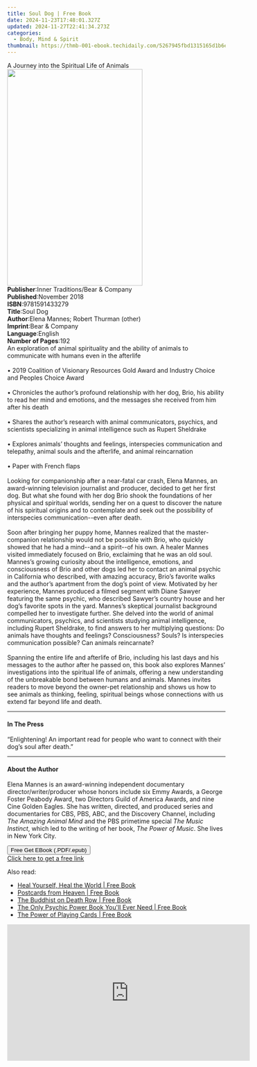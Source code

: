 ```yaml
---
title: Soul Dog | Free Book
date: 2024-11-23T17:48:01.327Z
updated: 2024-11-27T22:41:34.273Z
categories:
  - Body, Mind & Spirit
thumbnail: https://thmb-001-ebook.techidaily.com/5267945fbd1315165d1b6eec3376fa7199158a9915aea8cf1c68414baff0e2b4.jpg
---
```

<main id="book-container">
  <div class="flex flex-col">
    <div class="book-brief flex-1 py-6 px-4 sm:p-6 md:py-10 md:px-8">
      <!-- brief-->
      <div class="book-brief-main">
        A Journey into the Spiritual Life of Animals
      </div>
    </div>
    <div
      class="book-meta-info flex-1 grid gap-4 col-start-1 col-end-3 row-start-1 sm:mb-6 sm:grid-cols-4 lg:gap-6 lg:col-start-2 lg:row-end-6 lg:row-span-6 lg:mb-0"
    >
      <div
        class="book-meta-info-left place-content-center mt-4 p-4 text-sm leading-6 col-start-2 col-span-2 dark:text-slate-400"
      >
        <img
          class="w-full h-500 object-cover rounded-lg sm:h-255 sm:col-span-2 lg:col-span-full"
          src="https://img-001-ebook.techidaily.com/35b2213333e1e17544e1990d03e98b40471db48923643230729bc7b2cf721f07.jpg"
          alt=""
          width="312"
          height="500"
        />
      </div>
      <div
        class="book-meta-info-right mt-2 col-start-1 row-start-2 col-span-3 self-center"
      >
        <!-- meta data  -->
        <div class="flex flex-col px-4 md:px-8">
          <div class="flex-1">
            <strong>Publisher</strong>:<span class="px-2"
              >Inner Traditions/Bear &amp; Company</span
            >
          </div>
          <div class="flex-1">
            <strong>Published</strong>:<span class="px-2">November 2018</span>
          </div>
          <div class="flex-1">
            <strong>ISBN</strong>:<span class="px-2">9781591433279</span>
          </div>
          <div class="flex-1">
            <strong>Title</strong>:<span class="px-2">Soul Dog</span>
          </div>
          <div class="flex-1">
            <strong>Author</strong>:<span class="px-2"
              >Elena Mannes; Robert Thurman (other)</span
            >
          </div>
          <div class="flex-1">
            <strong>Imprint</strong>:<span class="px-2"
              >Bear &amp; Company</span
            >
          </div>
          <div class="flex-1">
            <strong>Language</strong>:<span class="px-2">English</span>
          </div>
          <div class="flex-1">
            <strong>Number of Pages</strong>:<span class="px-2">192</span>
          </div>
        </div>
      </div>
    </div>
    <div class="book-description flex-1 py-6 px-4 sm:p-6 md:py-10 md:px-8">
      <div class="book-description-main">
        <div accordion-content="" id="description">
          An exploration of animal spirituality and the ability of animals to
          communicate with humans even in the afterlife <br /><br />• 2019
          Coalition of Visionary Resources Gold Award and Industry Choice and
          Peoples Choice Award <br /><br />• Chronicles the author’s profound
          relationship with her dog, Brio, his ability to read her mind and
          emotions, and the messages she received from him after his death
          <br /><br />• Shares the author’s research with animal communicators,
          psychics, and scientists specializing in animal intelligence such as
          Rupert Sheldrake <br /><br />• Explores animals’ thoughts and
          feelings, interspecies communication and telepathy, animal souls and
          the afterlife, and animal reincarnation <br /><br />• Paper with
          French flaps <br /><br />Looking for companionship after a near-fatal
          car crash, Elena Mannes, an award-winning television journalist and
          producer, decided to get her first dog. But what she found with her
          dog Brio shook the foundations of her physical and spiritual worlds,
          sending her on a quest to discover the nature of his spiritual origins
          and to contemplate and seek out the possibility of interspecies
          communication--even after death. <br /><br />Soon after bringing her
          puppy home, Mannes realized that the master-companion relationship
          would not be possible with Brio, who quickly showed that he had a
          mind--and a spirit--of his own. A healer Mannes visited immediately
          focused on Brio, exclaiming that he was an old soul. Mannes’s growing
          curiosity about the intelligence, emotions, and consciousness of Brio
          and other dogs led her to contact an animal psychic in California who
          described, with amazing accuracy, Brio’s favorite walks and the
          author’s apartment from the dog’s point of view. Motivated by her
          experience, Mannes produced a filmed segment with Diane Sawyer
          featuring the same psychic, who described Sawyer’s country house and
          her dog’s favorite spots in the yard. Mannes’s skeptical journalist
          background compelled her to investigate further. She delved into the
          world of animal communicators, psychics, and scientists studying
          animal intelligence, including Rupert Sheldrake, to find answers to
          her multiplying questions: Do animals have thoughts and feelings?
          Consciousness? Souls? Is interspecies communication possible? Can
          animals reincarnate? <br /><br />Spanning the entire life and
          afterlife of Brio, including his last days and his messages to the
          author after he passed on, this book also explores Mannes’
          investigations into the spiritual life of animals, offering a new
          understanding of the unbreakable bond between humans and animals.
          Mannes invites readers to move beyond the owner-pet relationship and
          shows us how to see animals as thinking, feeling, spiritual beings
          whose connections with us extend far beyond life and death.
        </div>
        <div class="accordion-fader"></div>
      </div>
    </div>
    <div class="book-excerpts flex-1 py-6 px-4 sm:p-6 md:py-10 md:px-8">
      <!-- excerpts-->
      <div class="book-excerpts-main">
        <hr />
        <h4 class="placeholder placeholder-heading">
          <span>In The Press</span>
        </h4>
        <p>
          “Enlightening! An important read for people who want to connect with
          their dog’s soul after death.”
        </p>
      </div>
    </div>
    <div class="book-about-author flex-1 py-6 px-4 sm:p-6 md:py-10 md:px-8">
      <!-- about author-->
      <div class="book-main-author-main">
        <hr />
        <h4 class="placeholder placeholder-heading">
          <span>About the Author</span>
        </h4>
        <p>
          Elena Mannes is an award-winning independent documentary
          director/writer/producer whose honors include six Emmy Awards, a
          George Foster Peabody Award, two Directors Guild of America Awards,
          and nine Cine Golden Eagles. She has written, directed, and produced
          series and documentaries for CBS, PBS, ABC, and the Discovery Channel,
          including <i>The Amazing Animal Mind</i> and the PBS primetime special
          <i>The Music Instinct</i>, which led to the writing of her book,
          <i>The Power of Music</i>. She lives in New York City.
        </p>
      </div>
    </div>
    <div class="book-free-get flex-1 py-6 px-4 sm:p-6 md:py-10 md:px-8">
      <button
        id="btn-free-get"
        class="bg-blue-500 hover:bg-blue-700 text-white font-bold py-2 px-4 rounded"
      >
        Free Get EBook (.PDF/.epub)
      </button>
      <div id="countdown-display" class="px-2 text-lg mt-2"></div>
      <a
        id="free-link"
        class="hidden bg-blue-500 hover:bg-blue-700 text-white font-bold py-2 px-4 rounded"
        href="https://www.ebooks.com/en-us/book/96164928/soul-dog/elena-mannes/"
        target="_blank"
        >Click here to get a free link</a
      >
    </div>
    <script>
      let countdownTime = 0;
      let countdownInterval = null;
      document
        .getElementById('btn-free-get')
        .addEventListener('click', startCountdown);
      function startCountdown() {
        countdownTime = new Date().getTime() + 60000 * 3;
        countdownInterval = setInterval(updateCountdown, 1000);
        document.getElementById('btn-free-get').disabled = true;
        document
          .getElementById('btn-free-get')
          .classList.add('bg-gray-500', 'cursor-not-allowed');
      }
      function updateCountdown() {
        let currentTime = new Date().getTime();
        let timeLeft = countdownTime - currentTime;
        let secondsLeft = Math.floor(timeLeft / 1000);
        document.getElementById('countdown-display').innerHTML =
          `Remaining time: ${secondsLeft} seconds.`;
        if (secondsLeft <= 0) {
          clearInterval(countdownInterval);
          document.getElementById('btn-free-get').classList.add('hidden');
          document.getElementById('free-link').classList.remove('hidden');
          document.getElementById('countdown-display').innerHTML = '';
        }
      }
    </script>
  </div>
</main>

<ins class="adsbygoogle"
      style="display:block"
      data-ad-client="ca-pub-7571918770474297"
      data-ad-slot="8358498916"
      data-ad-format="auto"
      data-full-width-responsive="true"></ins>
    

<span class="atpl-alsoreadstyle">Also read:</span>
<div><ul>
<li><a href="https://novels-ebooks.techidaily.com/211315055-9781501132063-heal-yourself-heal-the-world/"><u>Heal Yourself, Heal the World | Free Book</u></a></li>
<li><a href="https://novels-ebooks.techidaily.com/211315078-9781416591924-postcards-from-heaven/"><u>Postcards from Heaven | Free Book</u></a></li>
<li><a href="https://novels-ebooks.techidaily.com/211315643-9781982128494-the-buddhist-on-death-row/"><u>The Buddhist on Death Row | Free Book</u></a></li>
<li><a href="https://novels-ebooks.techidaily.com/211315631-9781440515064-the-only-psychic-power-book-youll-ever-need/"><u>The Only Psychic Power Book You'll Ever Need | Free Book</u></a></li>
<li><a href="https://novels-ebooks.techidaily.com/211315056-9780743277440-the-power-of-playing-cards/"><u>The Power of Playing Cards | Free Book</u></a></li>
</ul></div>

<!-- affiliate ads begin -->
<iframe width="560" height="315" src="https://www.youtube.com/embed/Xa2_mFu-obA?si=_xDGF1pv-dnuaDOr&autoplay=1" title="YouTube video player" frameborder="0" allow="accelerometer; autoplay; clipboard-write; encrypted-media; gyroscope; picture-in-picture; web-share" referrerpolicy="strict-origin-when-cross-origin" allowfullscreen></iframe>
<!-- affiliate ads end -->

